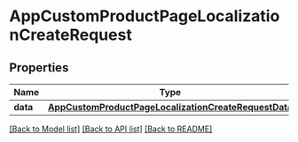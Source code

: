 # AppCustomProductPageLocalizationCreateRequest

## Properties
Name | Type | Description | Notes
------------ | ------------- | ------------- | -------------
**data** | [**AppCustomProductPageLocalizationCreateRequestData**](AppCustomProductPageLocalizationCreateRequestData.md) |  | 

[[Back to Model list]](../README.md#documentation-for-models) [[Back to API list]](../README.md#documentation-for-api-endpoints) [[Back to README]](../README.md)


